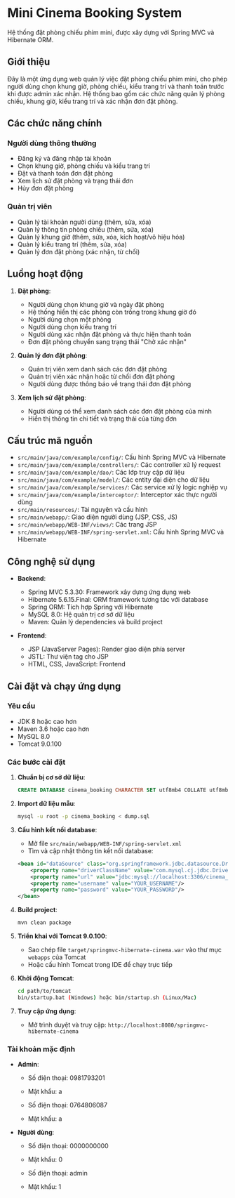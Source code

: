 # Mini Cinema Booking System

Hệ thống đặt phòng chiếu phim mini, được xây dựng với Spring MVC và Hibernate ORM.

## Giới thiệu

Đây là một ứng dụng web quản lý việc đặt phòng chiếu phim mini, cho phép người dùng chọn khung giờ, phòng chiếu, kiểu trang trí và thanh toán trước khi được admin xác nhận. Hệ thống bao gồm các chức năng quản lý phòng chiếu, khung giờ, kiểu trang trí và xác nhận đơn đặt phòng.

## Các chức năng chính

### Người dùng thông thường

- Đăng ký và đăng nhập tài khoản
- Chọn khung giờ, phòng chiếu và kiểu trang trí
- Đặt và thanh toán đơn đặt phòng
- Xem lịch sử đặt phòng và trạng thái đơn
- Hủy đơn đặt phòng

### Quản trị viên

- Quản lý tài khoản người dùng (thêm, sửa, xóa)
- Quản lý thông tin phòng chiếu (thêm, sửa, xóa)
- Quản lý khung giờ (thêm, sửa, xóa, kích hoạt/vô hiệu hóa)
- Quản lý kiểu trang trí (thêm, sửa, xóa)
- Quản lý đơn đặt phòng (xác nhận, từ chối)

## Luồng hoạt động

1. **Đặt phòng**:

   - Người dùng chọn khung giờ và ngày đặt phòng
   - Hệ thống hiển thị các phòng còn trống trong khung giờ đó
   - Người dùng chọn một phòng
   - Người dùng chọn kiểu trang trí
   - Người dùng xác nhận đặt phòng và thực hiện thanh toán
   - Đơn đặt phòng chuyển sang trạng thái "Chờ xác nhận"

2. **Quản lý đơn đặt phòng**:

   - Quản trị viên xem danh sách các đơn đặt phòng
   - Quản trị viên xác nhận hoặc từ chối đơn đặt phòng
   - Người dùng được thông báo về trạng thái đơn đặt phòng

3. **Xem lịch sử đặt phòng**:
   - Người dùng có thể xem danh sách các đơn đặt phòng của mình
   - Hiển thị thông tin chi tiết và trạng thái của từng đơn

## Cấu trúc mã nguồn

- `src/main/java/com/example/config/`: Cấu hình Spring MVC và Hibernate
- `src/main/java/com/example/controllers/`: Các controller xử lý request
- `src/main/java/com/example/dao/`: Các lớp truy cập dữ liệu
- `src/main/java/com/example/model/`: Các entity đại diện cho dữ liệu
- `src/main/java/com/example/services/`: Các service xử lý logic nghiệp vụ
- `src/main/java/com/example/interceptor/`: Interceptor xác thực người dùng
- `src/main/resources/`: Tài nguyên và cấu hình
- `src/main/webapp/`: Giao diện người dùng (JSP, CSS, JS)
- `src/main/webapp/WEB-INF/views/`: Các trang JSP
- `src/main/webapp/WEB-INF/spring-servlet.xml`: Cấu hình Spring MVC và Hibernate

## Công nghệ sử dụng

- **Backend**:

  - Spring MVC 5.3.30: Framework xây dựng ứng dụng web
  - Hibernate 5.6.15.Final: ORM framework tương tác với database
  - Spring ORM: Tích hợp Spring với Hibernate
  - MySQL 8.0: Hệ quản trị cơ sở dữ liệu
  - Maven: Quản lý dependencies và build project

- **Frontend**:
  - JSP (JavaServer Pages): Render giao diện phía server
  - JSTL: Thư viện tag cho JSP
  - HTML, CSS, JavaScript: Frontend

## Cài đặt và chạy ứng dụng

### Yêu cầu

- JDK 8 hoặc cao hơn
- Maven 3.6 hoặc cao hơn
- MySQL 8.0
- Tomcat 9.0.100

### Các bước cài đặt

1. **Chuẩn bị cơ sở dữ liệu**:

   ```sql
   CREATE DATABASE cinema_booking CHARACTER SET utf8mb4 COLLATE utf8mb4_unicode_ci;
   ```

2. **Import dữ liệu mẫu**:

   ```bash
   mysql -u root -p cinema_booking < dump.sql
   ```

3. **Cấu hình kết nối database**:

   - Mở file `src/main/webapp/WEB-INF/spring-servlet.xml`
   - Tìm và cập nhật thông tin kết nối database:

   ```xml
   <bean id="dataSource" class="org.springframework.jdbc.datasource.DriverManagerDataSource">
       <property name="driverClassName" value="com.mysql.cj.jdbc.Driver"/>
       <property name="url" value="jdbc:mysql://localhost:3306/cinema_booking?useUnicode=true&amp;characterEncoding=UTF-8"/>
       <property name="username" value="YOUR_USERNAME"/>
       <property name="password" value="YOUR_PASSWORD"/>
   </bean>
   ```

4. **Build project**:

   ```bash
   mvn clean package
   ```

5. **Triển khai với Tomcat 9.0.100**:

   - Sao chép file `target/springmvc-hibernate-cinema.war` vào thư mục `webapps` của Tomcat
   - Hoặc cấu hình Tomcat trong IDE để chạy trực tiếp

6. **Khởi động Tomcat**:

   ```bash
   cd path/to/tomcat
   bin/startup.bat (Windows) hoặc bin/startup.sh (Linux/Mac)
   ```

7. **Truy cập ứng dụng**:
   - Mở trình duyệt và truy cập: `http://localhost:8080/springmvc-hibernate-cinema`

### Tài khoản mặc định

- **Admin**:

  - Số điện thoại: 0981793201
  - Mật khẩu: a

  - Số điện thoại: 0764806087
  - Mật khẩu: a

- **Người dùng**:
  - Số điện thoại: 0000000000
  - Mật khẩu: 0

  - Số điện thoại: admin
  - Mật khẩu: 1
